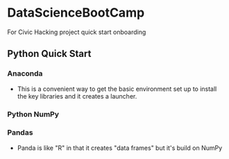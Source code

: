 # DataScienceBootCamp
For Civic Hacking project quick start onboarding

## Python Quick Start

### Anaconda

* This is a convenient way to get the basic environment set up to install the key libraries and it creates a launcher.

### Python NumPy

### Pandas 

* Panda is like "R" in that it creates "data frames" but it's build on NumPy
